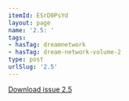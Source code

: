 ```yaml
---
itemId: ESrD0PsYd
layout: page
name: '2.5: '
tags:
- hasTag: dreamnetwork
- hasTag: dream-network-volume-2
type: post
urlSlug: '2.5'
---
```

<a href="../files/pdfs/Volume_2/2.5-Dream-Network-Bulletin-Vol.2-No.5.pdf" download="">Download issue 2.5</a>